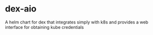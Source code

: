 # dex-aio
A helm chart for dex that integrates simply with k8s and provides a web interface for obtaining kube credentials
